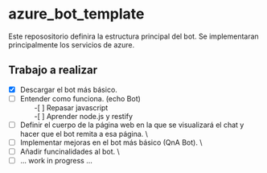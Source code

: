 # azure_bot_template
Este reposositorio definira la estructura principal del bot. Se implementaran principalmente los servicios de azure. 
 
## Trabajo a realizar
-[x] Descargar el bot más básico.
-[ ] Entender como funciona. (echo Bot) \
&nbsp;&nbsp;&nbsp;&nbsp;&nbsp;&nbsp; -[ ] Repasar javascript \
&nbsp;&nbsp;&nbsp;&nbsp;&nbsp;&nbsp; -[ ] Aprender node.js y restify
-[ ] Definir el cuerpo de la página web en la que se visualizará el chat y hacer que el bot remita a esa página. \
-[ ] Implementar mejoras en el bot más básico (QnA Bot). \
-[ ] Añadir funcinalidades al bot. \
-[ ] ... work in progress ... 

